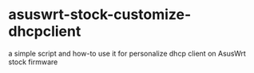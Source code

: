 # asuswrt-stock-customize-dhcpclient
a simple script and how-to use it for personalize dhcp client on AsusWrt stock firmware
